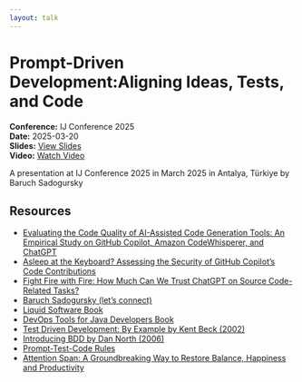 ```yaml
---
layout: talk
---
```


# Prompt-Driven Development:Aligning Ideas, Tests, and Code

**Conference:** IJ Conference 2025  
**Date:** 2025-03-20  
**Slides:** [View Slides](https://drive.google.com/file/d/1Z253qLuC9DRuhc2RmgetrO0P8JHvcDId/view)  
**Video:** [Watch Video](https://youtu.be/_k0FW9hEn9I)  

A presentation at IJ Conference 2025  in
                    March 2025 in
                    Antalya, Türkiye by 
                    Baruch Sadogursky

## Resources

- [Evaluating the Code Quality of AI-Assisted Code Generation Tools: An Empirical Study on GitHub Copilot, Amazon CodeWhisperer, and ChatGPT](https://arxiv.org/abs/2304.10778)
- [Asleep at the Keyboard? Assessing the Security of GitHub Copilot’s Code Contributions](https://arxiv.org/abs/2108.09293)
- [Fight Fire with Fire: How Much Can We Trust ChatGPT on Source Code-Related Tasks?](https://arxiv.org/abs/2405.12641)
- [Baruch Sadogursky (let’s connect)](https://www.linkedin.com/in/jbaruch/)
- [Liquid Software Book](https://amzn.to/4iESF4N)
- [DevOps Tools for Java Developers Book](https://amzn.to/4iYdhVw)
- [Test Driven Development: By Example by Kent Beck (2002)](https://amzn.to/4hGo7yr)
- [Introducing BDD by Dan North (2006)](https://dannorth.net/introducing-bdd/)
- [Prompt-Test-Code Rules](https://gist.github.com/jbaruch/ec16b5eccac9b2a7afe0b122ee8ce34d)
- [Attention Span: A Groundbreaking Way to Restore Balance, Happiness and Productivity](https://amzn.to/3DNqGkA)

<!-- Source: https://speaking.jbaru.ch/yaBltt/prompt-driven-development-aligning-ideas-tests-and-code -->
